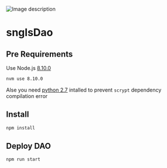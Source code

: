 
![Image description](https://github.com/SingularDTV/snglsDAO-whitepaper/blob/master/images/logo.png?raw=true)
# snglsDao

## Pre Requirements 

Use Node.js [8.10.0](https://itnext.io/nvm-the-easiest-way-to-switch-node-js-environments-on-your-machine-in-a-flash-17babb7d5f1b)
```sh
nvm use 8.10.0
```

Alse you need [python 2.7](https://www.python.org/downloads/) intalled to prevent `scrypt` dependency compilation error

## Install
```sh
npm install
```

## Deploy DAO
```sh
npm run start
```